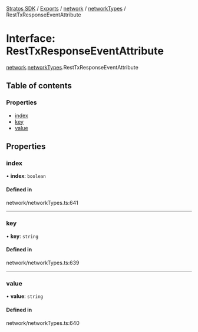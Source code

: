 [Stratos SDK](../README.md) / [Exports](../modules.md) / [network](../modules/network.md) / [networkTypes](../modules/network.networkTypes.md) / RestTxResponseEventAttribute

# Interface: RestTxResponseEventAttribute

[network](../modules/network.md).[networkTypes](../modules/network.networkTypes.md).RestTxResponseEventAttribute

## Table of contents

### Properties

- [index](network.networkTypes.RestTxResponseEventAttribute.md#index)
- [key](network.networkTypes.RestTxResponseEventAttribute.md#key)
- [value](network.networkTypes.RestTxResponseEventAttribute.md#value)

## Properties

### index

• **index**: `boolean`

#### Defined in

network/networkTypes.ts:641

___

### key

• **key**: `string`

#### Defined in

network/networkTypes.ts:639

___

### value

• **value**: `string`

#### Defined in

network/networkTypes.ts:640
